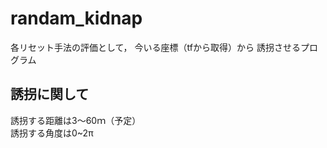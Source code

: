 # randam_kidnap

各リセット手法の評価として，
今いる座標（tfから取得）から
誘拐させるプログラム

## 誘拐に関して
誘拐する距離は3〜60ｍ（予定）  
誘拐する角度は0~2π  

